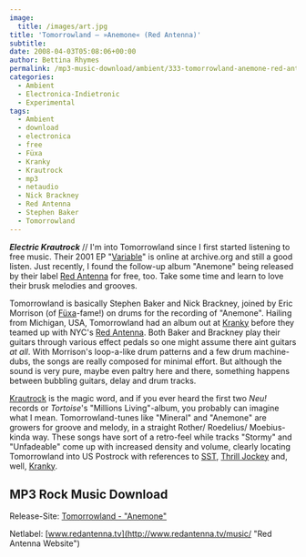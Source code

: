 ```yaml
---
image:
  title: /images/art.jpg
title: 'Tomorrowland – »Anemone« (Red Antenna)'
subtitle: 
date: 2008-04-03T05:08:06+00:00
author: Bettina Rhymes
permalink: /mp3-music-download/ambient/333-tomorrowland-anemone-red-antenna
categories:
  - Ambient
  - Electronica-Indietronic
  - Experimental
tags:
  - Ambient
  - download
  - electronica
  - free
  - Füxa
  - Kranky
  - Krautrock
  - mp3
  - netaudio
  - Nick Brackney
  - Red Antenna
  - Stephen Baker
  - Tomorrowland
---
```

***Electric Krautrock*** // I'm into Tomorrowland since I first started listening to free music. Their 2001 EP "[Variable](http://www.archive.org/details/ramp316 "Tomorrowland @ archive.org")" is online at archive.org and still a good listen. Just recently, I found the follow-up album "Anemone" being released by their label [Red Antenna](http://www.redantenna.tv/ "Red Antenna Collective") for free, too. Take some time and learn to love their brusk melodies and grooves.<!--more-->

<!--adsense-->

Tomorrowland is basically Stephen Baker and Nick Brackney, joined by Eric Morrison (of [Füxa](http://www.myspace.com/fuxamusic "Füxa @ Myspace")-fame!) on drums for the recording of "Anemone". Hailing from Michigan, USA, Tomorrowland had an album out at [Kranky](http://www.kranky.net/artists/tomorrowland.html "Tomorrowland @ Kranky") before they teamed up with NYC's [Red Antenna](http://www.redantenna.tv/ "Red Antenna Collective"). Both Baker and Brackney play their guitars through various effect pedals so one might assume there aint guitars _at all_. With Morrison's loop-a-like drum patterns and a few drum machine-dubs, the songs are really composed for minimal effort. But although the sound is very pure, maybe even paltry here and there, something happens between bubbling guitars, delay and drum tracks.

[Krautrock](http://en.wikipedia.org/wiki/Kraut_rock "Krautrock @ Wikipedia") is the magic word, and if you ever heard the first two _Neu!_ records or _Tortoise_'s "Millions Living"-album, you probably can imagine what I mean. Tomorrowland-tunes like "Mineral" and "Anemone" are growers for groove and melody, in a straight Rother/ Roedelius/ Moebius-kinda way. These songs have sort of a retro-feel while tracks "Stormy" and "Unfadeable" come up with increased density and volume, clearly locating Tomorrowland into US Postrock with references to [SST](http://en.wikipedia.org/wiki/SST_Records "SST @ Wikipedia"), [Thrill Jockey](http://www.thrilljockey.com/ "Thrill Jockey Website") and, well, [Kranky](http://www.kranky.net/ "Kranky Website").

## MP3 Rock Music Download

Release-Site:  [](http://www.homeworkrecords.net/)[Tomorrowland - "Anemone"](http://www.redantenna.tv/music/category/tomorrowland/)
  
Netlabel: [www.redantenna.tv](http://www.redantenna.tv/music/ "Red Antenna Website")